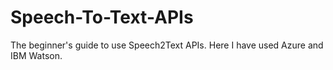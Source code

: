 # Speech-To-Text-APIs
The beginner's guide to use Speech2Text APIs. Here I have used Azure and IBM Watson.

